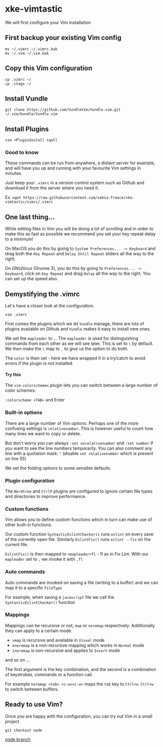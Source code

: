 # xke-vimtastic

We will first configure your Vim installation

## First backup your existing Vim config

```
mv ~/.vimrc ~/.vimrc.bak
mv ~/.vim ~/.vim.bak
```

## Copy this Vim configuration

```
cp .vimrc ~/
cp .ctags ~/

```

## Install Vundle

```
git clone https://github.com/VundleVim/Vundle.vim.git ~/.vim/bundle/Vundle.vim
```
## Install Plugins

```
vim +PluginInstall +qall
```


### Good to know

These commands can be run from anywhere, a distant server for example, and will have you up and running with your favourite Vim settings in minutes.

Just keep your `.vimrc` in a version control system such as Github and download it from the server where you need it.

Ex. `wget https://raw.githubusercontent.com/xebia-france/xke-vimtastic/vimrc/.vimrc`

## One last thing...

While editing files in Vim you will be doing a lot of scrolling and in order to make this as fast as possible we recommend you set your key repeat delay to a minimum!

On MacOS you do this by going to `System Preferences... -> Keyboard` and drag both the `Key Repeat` and `Delay Until Repeat` sliders all the way to the right.

On GNU/linux (Gnome 3), you do this by going to `Preferences... -> Keyboard`, click on `Key Repeat` and drag `Delay` all the way to the right. You can set up the speed also.


## Demystifying the .vimrc

Let's have a closer look at the configuration.

```
vim .vimrc
```

First comes the plugins which we let `Vundle` manage, there are lots of plugins available on Github and `Vundle` makes it easy to install new ones.

We set the `mapleader` to `,`. The `mapleader` is used for distinguishing commands from each other as we will see later. This is set to `\` by default.
We then make the `\` map to `,` to give us the option to do both.

The `color` is then set - here we have wrapped it in a try/catch to avoid errors if the plugin is not installed.

#### Try this
The `vim-colorschemes` plugin lets you can switch between a large number of color schemes:

```:colorscheme <TAB>``` and Enter

### Built-in options

There are a large number of Vim options. Perhaps one of the more confusing settings is `relativenumber`. This is however useful to count how many lines we want to copy or delete.

But don't worry you can always `:set norelativenumber` and `:set number` if you want to see the line numbers temporarily.
You can also comment any line with a quotation mark: `"` (disable `set relativenumber` which is present on line 55)

We set the folding options to some sensible defaults

### Plugin configuration

The `Nerdtree` and `CtrlP` plugins are configured to ignore certain file types and directories to improve performance.

### Custom functions

Vim allows you to define custom functions which in turn can make use of other built-in functions.

Our custom function `SyntasticEslintChecker()` runs `eslint` on every save of the currently open file.
Similarly `EslintFix()` runs `eslint --fix` on the current file.

`EslintFix()` is then mapped to `<mapleader>fl` - fl as in Fix Lint. With our `mapleader` set to `,` we invoke it with `,fl`

### Auto commands

Auto commands are invoked on saving a file (writing to a buffer) and we can map it to a specific `FileType`

For example, when saving a `javascript` file we call the `SyntasticEslintChecker()` function


### Mappings

Mappings can be recursive or not, `map` or `noremap` respectively. Additionally they can apply to a certain mode.

- `vmap` is recursive and available in `Visual` mode
- `nnoremap` is a non-recursive mapping which works in `Normal` mode
- `inoremap` is non-recursive and applies to `Insert` mode

and so on ...

The first argument is the key combination, and the second is a combination of keystrokes, commands or a function call.


For example `noremap <tab> <c-w><c-w>` maps the `tab` key to `Ctrl+w Ctrl+w` to switch between buffers.


## Ready to use Vim?

Once you are happy with the configuration, you can try out Vim in a small project

```git checkout node```

[node branch](https://github.com/xebia-france/xke-vimtastic/tree/node)

